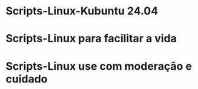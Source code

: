 # Scripts-Linux-Kubuntu 24.04
# Scripts-Linux para facilitar a vida
# Scripts-Linux use com moderação e cuidado
